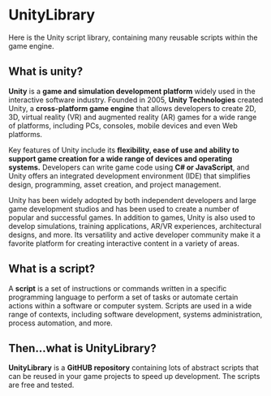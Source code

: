 # UnityLibrary
Here is the Unity script library, containing many reusable scripts within the game engine.

## What is unity?

**Unity** is a **game and simulation development platform** widely used in the interactive software industry. Founded in 2005, **Unity Technologies** created Unity, a **cross-platform game engine** that allows developers to create 2D, 3D, virtual reality (VR) and augmented reality (AR) games for a wide range of platforms, including PCs, consoles, mobile devices and even Web platforms.

Key features of Unity include its **flexibility, ease of use and ability to support game creation for a wide range of devices and operating systems.** Developers can write game code using **C# or JavaScript**, and Unity offers an integrated development environment (IDE) that simplifies design, programming, asset creation, and project management.

Unity has been widely adopted by both independent developers and large game development studios and has been used to create a number of popular and successful games. In addition to games, Unity is also used to develop simulations, training applications, AR/VR experiences, architectural designs, and more. Its versatility and active developer community make it a favorite platform for creating interactive content in a variety of areas.

## What is a script?

A **script** is a set of instructions or commands written in a specific programming language to perform a set of tasks or automate certain actions within a software or computer system. Scripts are used in a wide range of contexts, including software development, systems administration, process automation, and more.

## Then...what is UnityLibrary?

**UnityLibrary** is a **GitHUB repository** containing lots of abstract scripts that can be reused in your game projects to speed up development. The scripts are free and tested.



